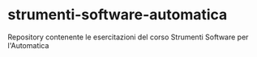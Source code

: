 # strumenti-software-automatica
Repository contenente le esercitazioni del corso Strumenti Software per l'Automatica
